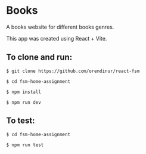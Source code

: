 # Books

A books website for different books genres.

This app was created using React + Vite.

## To clone and run:

```
$ git clone https://github.com/orendinur/react-fsm

$ cd fsm-home-assignment

$ npm install

$ npm run dev

```

## To test:

```
$ cd fsm-home-assignment

$ npm run test
```
